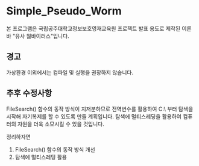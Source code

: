 # Simple_Pseudo_Worm

본 프로그램은 국립공주대학교정보보호영재교육원 프로젝트 발표 용도로 제작된
이른 바 "유사 웜바이러스"입니다.

## 경고

가상환경 이외에서는 컴파일 및 실행을 권장하지 않습니다.

## 추후 수정사항

FileSearch() 함수의 동작 방식이 지저분하므로
전역변수를 활용하여 C:\ 부터 탐색을 시작해
자기복제를 할 수 있도록 만들 계획입니다.
탐색에 멀티스레딩을 활용하여 컴퓨터의 자원을 더욱 소모시킬 수 있을 것입니다.

정리하자면

1. FileSearch() 함수의 동작 방식 개선
2. 탐색에 멀티스레딩 활용